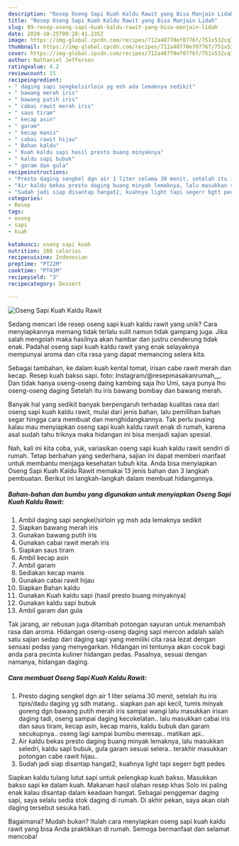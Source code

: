 ```yaml
---
description: "Resep Oseng Sapi Kuah Kaldu Rawit yang Bisa Manjain Lidah"
title: "Resep Oseng Sapi Kuah Kaldu Rawit yang Bisa Manjain Lidah"
slug: 89-resep-oseng-sapi-kuah-kaldu-rawit-yang-bisa-manjain-lidah
date: 2020-10-25T09:28:41.235Z
image: https://img-global.cpcdn.com/recipes/712a48770ef0776f/751x532cq70/oseng-sapi-kuah-kaldu-rawit-foto-resep-utama.jpg
thumbnail: https://img-global.cpcdn.com/recipes/712a48770ef0776f/751x532cq70/oseng-sapi-kuah-kaldu-rawit-foto-resep-utama.jpg
cover: https://img-global.cpcdn.com/recipes/712a48770ef0776f/751x532cq70/oseng-sapi-kuah-kaldu-rawit-foto-resep-utama.jpg
author: Nathaniel Jefferson
ratingvalue: 4.2
reviewcount: 15
recipeingredient:
- " daging sapi sengkelsirloin yg msh ada lemaknya sedikit"
- " bawang merah iris"
- " bawang putih iris"
- " cabai rawit merah iris"
- " saus tiram"
- " kecap asin"
- " garam"
- " kecap manis"
- " cabai rawit hijau"
- " Bahan kaldu"
- " Kuah kaldu sapi hasil presto buang minyaknya"
- " kaldu sapi bubuk"
- " garam dan gula"
recipeinstructions:
- "Presto daging sengkel dgn air 1 liter selama 30 menit, setelah itu iris tipis/dadu daging yg sdh matang.. siapkan pan api kecil, tumis minyak goreng dgn bawang putih merah iris sampai wangi lalu masukkan irisan daging tadi, oseng sampai daging kecokelatan.. lalu masukkan cabai iris dan saus tiram, kecap asin, kecap manis, kaldu bubuk dan garam secukupnya.. oseng lagi sampai bumbu meresap.. matikan api.."
- "Air kaldu bekas presto daging buang minyak lemaknya, lalu masukkan seledri, kaldu sapi bubuk, gula garam sesuai selera.. terakhir masukkan potongan cabe rawit hijau.."
- "Sudah jadi siap disantap hangat2, kuahnya light tapi segerr bgtt pedes"
categories:
- Resep
tags:
- oseng
- sapi
- kuah

katakunci: oseng sapi kuah 
nutrition: 260 calories
recipecuisine: Indonesian
preptime: "PT22M"
cooktime: "PT43M"
recipeyield: "3"
recipecategory: Dessert

---
```



![Oseng Sapi Kuah Kaldu Rawit](https://img-global.cpcdn.com/recipes/712a48770ef0776f/751x532cq70/oseng-sapi-kuah-kaldu-rawit-foto-resep-utama.jpg)

Sedang mencari ide resep oseng sapi kuah kaldu rawit yang unik? Cara menyiapkannya memang tidak terlalu sulit namun tidak gampang juga. Jika salah mengolah maka hasilnya akan hambar dan justru cenderung tidak enak. Padahal oseng sapi kuah kaldu rawit yang enak selayaknya mempunyai aroma dan cita rasa yang dapat memancing selera kita.

Sebagai tambahan, ke dalam kuah kental tomat, irisan cabe rawit merah dan kecap. Resep kuah bakso sapi. foto: Instagram/@resepmasakanrumah__. Dan tidak hanya oseng-oseng daing kambing saja lho Umi, saya punya lho oseng-oseng daging Setelah itu iris bawang bombay dan bawang merah.

Banyak hal yang sedikit banyak berpengaruh terhadap kualitas rasa dari oseng sapi kuah kaldu rawit, mulai dari jenis bahan, lalu pemilihan bahan segar hingga cara membuat dan menghidangkannya. Tak perlu pusing kalau mau menyiapkan oseng sapi kuah kaldu rawit enak di rumah, karena asal sudah tahu triknya maka hidangan ini bisa menjadi sajian spesial.


Nah, kali ini kita coba, yuk, variasikan oseng sapi kuah kaldu rawit sendiri di rumah. Tetap berbahan yang sederhana, sajian ini dapat memberi manfaat untuk membantu menjaga kesehatan tubuh kita. Anda bisa menyiapkan Oseng Sapi Kuah Kaldu Rawit memakai 13 jenis bahan dan 3 langkah pembuatan. Berikut ini langkah-langkah dalam membuat hidangannya.

<!--inarticleads1-->

##### Bahan-bahan dan bumbu yang digunakan untuk menyiapkan Oseng Sapi Kuah Kaldu Rawit:

1. Ambil  daging sapi sengkel/sirloin yg msh ada lemaknya sedikit
1. Siapkan  bawang merah iris
1. Gunakan  bawang putih iris
1. Gunakan  cabai rawit merah iris
1. Siapkan  saus tiram
1. Ambil  kecap asin
1. Ambil  garam
1. Sediakan  kecap manis
1. Gunakan  cabai rawit hijau
1. Siapkan  Bahan kaldu
1. Gunakan  Kuah kaldu sapi (hasil presto buang minyaknya)
1. Gunakan  kaldu sapi bubuk
1. Ambil  garam dan gula


Tak jarang, air rebusan juga ditambah potongan sayuran untuk menambah rasa dan aroma. Hidangan oseng-oseng daging sapi mercon adalah salah satu sajian sedap dari daging sapi yang memiliki cita rasa lezat dengan sensasi pedas yang menyegarkan. Hidangan ini tentunya akan cocok bagi anda para pecinta kuliner hidangan pedas. Pasalnya, sesuai dengan namanya, hidangan daging. 

<!--inarticleads2-->

##### Cara membuat Oseng Sapi Kuah Kaldu Rawit:

1. Presto daging sengkel dgn air 1 liter selama 30 menit, setelah itu iris tipis/dadu daging yg sdh matang.. siapkan pan api kecil, tumis minyak goreng dgn bawang putih merah iris sampai wangi lalu masukkan irisan daging tadi, oseng sampai daging kecokelatan.. lalu masukkan cabai iris dan saus tiram, kecap asin, kecap manis, kaldu bubuk dan garam secukupnya.. oseng lagi sampai bumbu meresap.. matikan api..
1. Air kaldu bekas presto daging buang minyak lemaknya, lalu masukkan seledri, kaldu sapi bubuk, gula garam sesuai selera.. terakhir masukkan potongan cabe rawit hijau..
1. Sudah jadi siap disantap hangat2, kuahnya light tapi segerr bgtt pedes


Siapkan kaldu tulang lutut sapi untuk pelengkap kuah bakso. Masukkan bakso sapi ke dalam kuah. Makanan hasil olahan resep khas Solo ini paling enak kalau disantap dalam keadaan hangat. Sebagai penggemar daging sapi, saya selalu sedia stok daging di rumah. Di akhir pekan, saya akan olah daging tersebut sesuka hati. 

Bagaimana? Mudah bukan? Itulah cara menyiapkan oseng sapi kuah kaldu rawit yang bisa Anda praktikkan di rumah. Semoga bermanfaat dan selamat mencoba!
